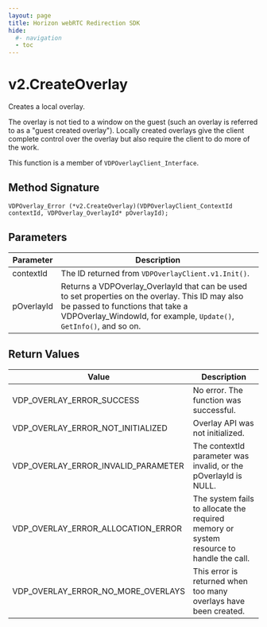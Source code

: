 ```yaml
---
layout: page
title: Horizon webRTC Redirection SDK
hide:
  #- navigation
  - toc
---
```

# v2.CreateOverlay

Creates a local overlay.

The overlay is not tied to a window on the guest (such an overlay is referred to as a "guest created overlay"). Locally created overlays give the client complete control over the overlay but also require the client to do more of the work.

This function is a member of `VDPOverlayClient_Interface`.

## Method Signature
```
VDPOverlay_Error (*v2.CreateOverlay)(VDPOverlayClient_ContextId contextId, VDPOverlay_OverlayId* pOverlayId);
```

## Parameters

| Parameter | Description |
| --------- | ----------- |
| contextId | The ID returned from `VDPOverlayClient.v1.Init()`. |
| pOverlayId | Returns a VDPOverlay_OverlayId that can be used to set properties on the overlay. This ID may also be passed to functions that take a VDPOverlay_WindowId, for example, `Update()`, `GetInfo()`, and so on. |

## Return Values

| Value | Description |
| ----- | ----------- |
| VDP_OVERLAY_ERROR_SUCCESS | No error. The function was successful. |
| VDP_OVERLAY_ERROR_NOT_INITIALIZED	| Overlay API was not initialized. |
| VDP_OVERLAY_ERROR_INVALID_PARAMETER | The contextId parameter was invalid, or the pOverlayId is NULL. |
| VDP_OVERLAY_ERROR_ALLOCATION_ERROR | The system fails to allocate the required memory or system resource to handle the call. |
| VDP_OVERLAY_ERROR_NO_MORE_OVERLAYS | This error is returned when too many overlays have been created. |

